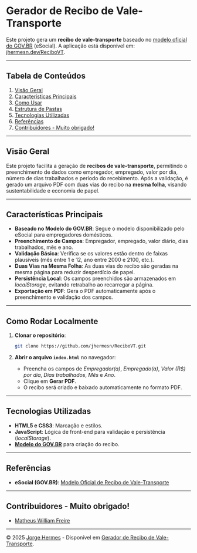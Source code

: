 # Gerador de Recibo de Vale-Transporte

Este projeto gera um **recibo de vale-transporte** baseado no [modelo oficial do GOV.BR](https://www.gov.br/esocial/pt-br/empregador-domestico/modelos-de-documentos/modelo-recibo-vale-transporte.doc) (eSocial). A aplicação está disponível em: [jhermesn.dev/ReciboVT](https://jhermesn.dev/ReciboVT).

---

## Tabela de Conteúdos
1. [Visão Geral](#visão-geral)
2. [Características Principais](#características-principais)
3. [Como Usar](#como-usar)
4. [Estrutura de Pastas](#estrutura-de-pastas)
5. [Tecnologias Utilizadas](#tecnologias-utilizadas)
6. [Referências](#referências)
7. [Contribuidores - Muito obrigado!](#contribuidores---muito-obrigado)

---

## Visão Geral
Este projeto facilita a geração de **recibos de vale-transporte**, permitindo o preenchimento de dados como empregador, empregado, valor por dia, número de dias trabalhados e período do recebimento. Após a validação, é gerado um arquivo PDF com duas vias do recibo na **mesma folha**, visando sustentabilidade e economia de papel.

---

## Características Principais
- **Baseado no Modelo do GOV.BR**: Segue o modelo disponibilizado pelo eSocial para empregadores domésticos.  
- **Preenchimento de Campos**: Empregador, empregado, valor diário, dias trabalhados, mês e ano.  
- **Validação Básica**: Verifica se os valores estão dentro de faixas plausíveis (mês entre 1 e 12, ano entre 2000 e 2100, etc.).  
- **Duas Vias na Mesma Folha**: As duas vias do recibo são geradas na mesma página para reduzir desperdício de papel.  
- **Persistência Local**: Os campos preenchidos são armazenados em _localStorage_, evitando retrabalho ao recarregar a página.  
- **Exportação em PDF**: Gera o PDF automaticamente após o preenchimento e validação dos campos.

---

## Como Rodar Localmente
1. **Clonar o repositório**:
   ```bash
   git clone https://github.com/jhermesn/ReciboVT.git
   ```

2. **Abrir o arquivo `index.html`** no navegador:
    - Preencha os campos de *Empregador(a)*, *Empregado(a)*, *Valor (R$) por dia*, *Dias trabalhados*, *Mês* e *Ano*.
    - Clique em **Gerar PDF**.
    - O recibo será criado e baixado automaticamente no formato PDF.

---

## Tecnologias Utilizadas
- **HTML5 e CSS3**: Marcação e estilos.
- **JavaScript**: Lógica de front-end para validação e persistência (_localStorage_).
- **[Modelo do GOV.BR](https://www.gov.br/esocial/pt-br/empregador-domestico/modelos-de-documentos/modelo-recibo-vale-transporte.doc)** para criação do recibo.

---

## Referências
- **eSocial (GOV.BR)**: [Modelo Oficial de Recibo de Vale-Transporte](https://www.gov.br/esocial/pt-br/empregador-domestico/modelos-de-documentos/modelo-recibo-vale-transporte.doc)
---  

## Contribuidores - Muito obrigado!
- [Matheus William Freire](https://github.com/MatKerbino)

---

© 2025 [Jorge Hermes](https://jhermesn.dev) - Disponível em [Gerador de Recibo de Vale-Transporte](https://jhermesn.dev/ReciboVT).
